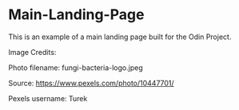 # Main-Landing-Page
This is an example of a main landing page built for the Odin Project.


Image Credits:

Photo filename: fungi-bacteria-logo.jpeg

  Source: https://www.pexels.com/photo/10447701/

  Pexels username: Turek
